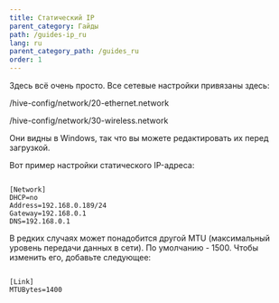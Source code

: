 ```yaml
---
title: Статический IP
parent_category: Гайды
path: /guides-ip_ru
lang: ru
parent_category_path: /guides_ru
order: 1
---
```


Здесь всё очень просто. Все сетевые настройки привязаны здесь:

/hive-config/network/20-ethernet.network

/hive-config/network/30-wireless.network

Они видны в Windows, так что вы можете редактировать их перед загрузкой.

Вот пример настройки статического IP-адреса:
<pre><code>
[Network]
DHCP=no
Address=192.168.0.189/24
Gateway=192.168.0.1
DNS=192.168.0.1
</code></pre>

В редких случаях может понадобится другой MTU (максимальный уровень передачи данных в сети). По умолчанию - 1500. Чтобы изменить его, добавьте следующее:

<pre><code>
[Link]
MTUBytes=1400
</code></pre>
